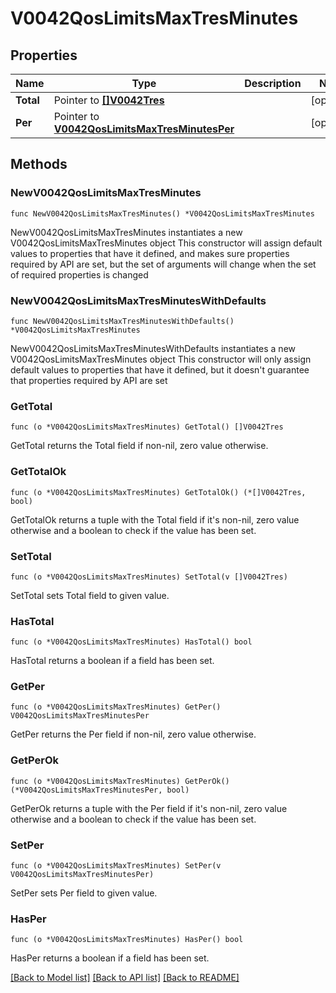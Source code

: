 # V0042QosLimitsMaxTresMinutes

## Properties

Name | Type | Description | Notes
------------ | ------------- | ------------- | -------------
**Total** | Pointer to [**[]V0042Tres**](V0042Tres.md) |  | [optional] 
**Per** | Pointer to [**V0042QosLimitsMaxTresMinutesPer**](V0042QosLimitsMaxTresMinutesPer.md) |  | [optional] 

## Methods

### NewV0042QosLimitsMaxTresMinutes

`func NewV0042QosLimitsMaxTresMinutes() *V0042QosLimitsMaxTresMinutes`

NewV0042QosLimitsMaxTresMinutes instantiates a new V0042QosLimitsMaxTresMinutes object
This constructor will assign default values to properties that have it defined,
and makes sure properties required by API are set, but the set of arguments
will change when the set of required properties is changed

### NewV0042QosLimitsMaxTresMinutesWithDefaults

`func NewV0042QosLimitsMaxTresMinutesWithDefaults() *V0042QosLimitsMaxTresMinutes`

NewV0042QosLimitsMaxTresMinutesWithDefaults instantiates a new V0042QosLimitsMaxTresMinutes object
This constructor will only assign default values to properties that have it defined,
but it doesn't guarantee that properties required by API are set

### GetTotal

`func (o *V0042QosLimitsMaxTresMinutes) GetTotal() []V0042Tres`

GetTotal returns the Total field if non-nil, zero value otherwise.

### GetTotalOk

`func (o *V0042QosLimitsMaxTresMinutes) GetTotalOk() (*[]V0042Tres, bool)`

GetTotalOk returns a tuple with the Total field if it's non-nil, zero value otherwise
and a boolean to check if the value has been set.

### SetTotal

`func (o *V0042QosLimitsMaxTresMinutes) SetTotal(v []V0042Tres)`

SetTotal sets Total field to given value.

### HasTotal

`func (o *V0042QosLimitsMaxTresMinutes) HasTotal() bool`

HasTotal returns a boolean if a field has been set.

### GetPer

`func (o *V0042QosLimitsMaxTresMinutes) GetPer() V0042QosLimitsMaxTresMinutesPer`

GetPer returns the Per field if non-nil, zero value otherwise.

### GetPerOk

`func (o *V0042QosLimitsMaxTresMinutes) GetPerOk() (*V0042QosLimitsMaxTresMinutesPer, bool)`

GetPerOk returns a tuple with the Per field if it's non-nil, zero value otherwise
and a boolean to check if the value has been set.

### SetPer

`func (o *V0042QosLimitsMaxTresMinutes) SetPer(v V0042QosLimitsMaxTresMinutesPer)`

SetPer sets Per field to given value.

### HasPer

`func (o *V0042QosLimitsMaxTresMinutes) HasPer() bool`

HasPer returns a boolean if a field has been set.


[[Back to Model list]](../README.md#documentation-for-models) [[Back to API list]](../README.md#documentation-for-api-endpoints) [[Back to README]](../README.md)


